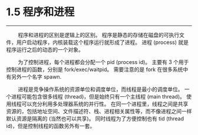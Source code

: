 # 1.5 程序和进程
***

&emsp;&emsp;
程序和进程的区别是逻辑上的区别。
程序是静态的存储在磁盘的可执行文件，用户启动程序，内核装载这个程序运行就形成了进程。
进程 (process) 就是程序运行之后的动态的一个对象。

&emsp;&emsp;
为了控制进程，每个进程都会分配一个 pid (process id)。
主要有 3 个用于控制进程的函数，分别是 fork/exec/waitpid。
需要注意的是 fork 在很多系统中有另外一个名字 spawn.

&emsp;&emsp;
进程是竞争操作系统的资源单位和调度单位，而线程是最小的调度单位。
一个进程可能包含很多线程 (thread)，但是始终只有一个主线程 (main thread)。
使用线程可以充分利用多处理器系统的并行性。
在同一个进程里，线程之间是共享资源的，包括地址空间、文件描述符、栈、进程相关属性等，而不像进程之间一样默认资源是隔离的 (当然也可以共享)。
同时线程为了方便控制也有 tid (thread id)，但是控制线程的函数另外有一套。
